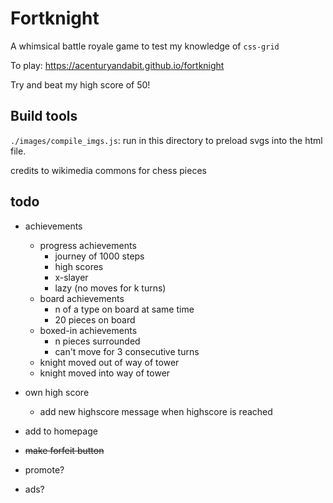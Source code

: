 # Fortknight

A whimsical battle royale game to test my knowledge of `css-grid`

To play: https://acenturyandabit.github.io/fortknight

Try and beat my high score of 50!

## Build tools
`./images/compile_imgs.js`: run in this directory to preload svgs into the html file.

credits to wikimedia commons for chess pieces

## todo
- achievements
    - progress achievements
        - journey of 1000 steps
        - high scores
        - x-slayer
        - lazy (no moves for k turns)
    - board achievements
        - n of a type on board at same time
        - 20 pieces on board
    - boxed-in achievements
        - n pieces surrounded
        - can't move for 3 consecutive turns
    - knight moved out of way of tower
    - knight moved into way of tower
- own high score
    - add new highscore message when highscore is reached
- add to homepage
- ~~make forfeit button~~

- promote?
- ads?
